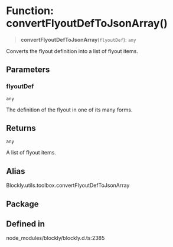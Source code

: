 # Function: convertFlyoutDefToJsonArray()

> **convertFlyoutDefToJsonArray**(`flyoutDef`): `any`

Converts the flyout definition into a list of flyout items.

## Parameters

### flyoutDef

`any`

The definition of
the flyout in one of its many forms.

## Returns

`any`

A list of flyout items.

## Alias

Blockly.utils.toolbox.convertFlyoutDefToJsonArray

## Package

## Defined in

node_modules/blockly/blockly.d.ts:2385

